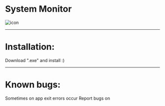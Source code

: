 # System Monitor
![icon](https://user-images.githubusercontent.com/81306360/116520234-bcdb0180-a8d2-11eb-80d1-f171fc34bd8c.png)

--------------------------
# Installation:

Download ".exe" and install :)

---------------------------
# Known bugs:

Sometimes on app exit errors occur
Report bugs on 
